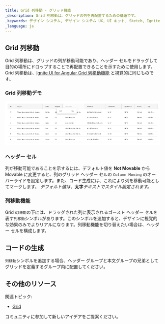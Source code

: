 ```yaml
---
title: Grid 列移動 - グリッド機能
_description: Grid 列移動は、グリッドの列を再配置するための構造です。
_keywords: デザイン システム, デザイン システム UX, UI キット, Sketch, Ignite UI for Angular, Sketch to Angular, Angular, Angular デザイン システム, Sketch からコードをエクスポート, Angular 用のデザイン キット, Sketch HTML, Sketch to HTML, Sketch UI キット
_language: ja
---
```


## Grid 列移動

Grid 列移動は、グリッドの列が移動可能であり、ヘッダー セルをドラッグして目的の場所にドロップすることで再配置できることを示すために使用します。Grid 列移動は、[Ignite UI for Angular Grid 列移動機能](https://jp.infragistics.com/products/ignite-ui-angular/angular/components/grid/column_moving.html) と視覚的に同じものです。

### Grid 列移動デモ

<img class="responsive-img" src="../images/grid_column_moving_demo.png" srcset="../images/grid_column_moving_demo@2x.png 2x" />

### ヘッダー セル

列が移動可能であることを示するには、デフォルト値を **Not Movable** から Movable に変更すると、列のグリッド ヘッダー セルの `Column Moving` のオーバーライドを設定します。また、コード生成には、これにより列を移動可能としてマークします。
_デフォルト値は、_**太字**_テキストでスタイル設定されます。_

### 列移動機能

Grid の`機能`の下には、ドラッグされた列に表示されるゴースト ヘッダー セルを表す`列移動`シンボルがあります。このシンボルを追加すると、デザインに視覚的な効果のみでよりリアルになります。列移動機能を切り替えたい場合は、ヘッダー セルを構成します。

## コードの生成

`列移動`シンボルを追加する場合、ヘッダー グループと本文グループの兄弟としてグリッドを定義するグループ内に配置してください。

## その他のリソース

関連トピック:

- [Grid](grid.md)
  <div class="divider--half"></div>

コミュニティに参加して新しいアイデアをご提案ください。
